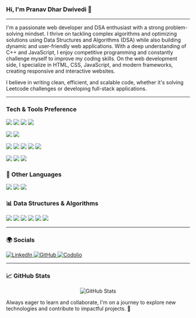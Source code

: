### Hi, I'm Pranav Dhar Dwivedi 👋

---

I'm a passionate web developer and DSA enthusiast with a strong problem-solving mindset. 
I thrive on tackling complex algorithms and optimizing solutions using Data Structures and Algorithms (DSA) while also building dynamic and user-friendly web applications. 
With a deep understanding of C++ and JavaScript, I enjoy competitive programming and constantly challenge myself to improve my coding skills. 
On the web development side, I specialize in HTML, CSS, JavaScript, and modern frameworks, creating responsive and interactive websites. 

I believe in writing clean, efficient, and scalable code, whether it's solving Leetcode challenges or developing full-stack applications. 

---

### Tech & Tools Preference


<p>
  <img src="https://img.shields.io/badge/-React-000000?style=flat&logo=react&logoColor=00c8ff">
  <img src="https://img.shields.io/badge/-HTML5-E34F26?style=flat&logo=html5&logoColor=white">
  <img src="https://img.shields.io/badge/-CSS3-1572B6?style=flat&logo=css3&logoColor=white">
  <img src="https://img.shields.io/badge/-JavaScript-F7DF1E?style=flat&logo=javascript&logoColor=000">
</p>
<p>
  <img src="https://img.shields.io/badge/-Node.js-3C873A?style=flat&logo=node.js&logoColor=white">
  <img src="https://img.shields.io/badge/-Express.js-404D59?style=flat&logo=express&logoColor=white">
</p>
<p>
  <img src="https://img.shields.io/badge/-Git-F05032?style=flat&logo=git&logoColor=white">
  <img src="https://img.shields.io/badge/-GitHub-181717?style=flat&logo=github&logoColor=white">
  <img src="https://img.shields.io/badge/-Hoppscotch-00A8E8?style=flat&logo=hoppscotch&logoColor=white">
  <img src="https://img.shields.io/badge/-VS%20Code-007ACC?style=flat&logo=visual-studio-code&logoColor=white">
  <img src="https://img.shields.io/badge/-npm-CB3837?style=flat&logo=npm&logoColor=white">
</p>

<p>
  <img src="https://img.shields.io/badge/-GitHub%20Pages-222222?style=flat&logo=githubpages&logoColor=white">
  <img src="https://img.shields.io/badge/-Vercel-000?style=flat&logo=vercel&logoColor=white">
  <img src="https://img.shields.io/badge/-Netlify-00C7B7?style=flat&logo=netlify&logoColor=white">
</p>

<!-- Languages -->
<h3>📖 Other Languages</h3>
<p>
  <img src="https://img.shields.io/badge/-C%20&%20C++-659ad2?style=flat&logo=c%2B%2B&logoColor=ffffff"> 
  <img src="https://img.shields.io/badge/-Java-F89820?style=flat&logo=java&logoColor=white">
  <img src="https://img.shields.io/badge/-Python-black?style=flat&logo=python&logoColor=white"> 
</p>

<!-- DSA -->
<h3>📊 Data Structures & Algorithms</h3>
<p>
  <img src="https://img.shields.io/badge/-C++-00599C?style=flat&logo=c%2b%2b&logoColor=white">
  <img src="https://img.shields.io/badge/-LeetCode-000000?style=flat&logo=leetcode&logoColor=FFA116">
  <img src="https://img.shields.io/badge/-CodeChef-5B4638?style=flat&logo=codechef&logoColor=white">
  <img src="https://img.shields.io/badge/-Codeforces-1F8ACB?style=flat&logo=codeforces&logoColor=white">
  <img src="https://img.shields.io/badge/GeeksforGeeks-2EC866?style=flat&logo=GeeksforGeeks&logoColor=white">
  <img src="https://img.shields.io/badge/-HackerRank-2EC866?style=flat&logo=hackerrank&logoColor=white">
</p>

---

### 🌍 Socials

<p>
  <a href="https://www.linkedin.com/in/pranav-dhar-dwivedi-047548328/" target="_blank">
    <img alt="LinkedIn" src="https://img.shields.io/badge/-LinkedIn-0A66C2?style=flat&logo=linkedin&logoColor=white" />
  </a>
  <a href="https://github.com/pranavdhardwivedi2006" target="_blank">
    <img alt="GitHub" src="https://img.shields.io/badge/-GitHub-181717?style=flat&logo=github&logoColor=white" />
  </a>
  <a href="https://codolio.com/profile/pranavdhardwivedi" target="_blank">
    <img alt="Codolio" src="https://img.shields.io/badge/-Codolio-30336b?style=flat&logo=data&logoColor=white" />
  </a>
</p>

---
### 📈 GitHub Stats

<p align="center">
  <img src="https://github-readme-stats.vercel.app/api?username=pranavdhardwivedi2006&show_icons=true&theme=github_dark&hide_border=true" alt="GitHub Stats" />
</p>

Always eager to learn and collaborate, I'm on a journey to explore new technologies and contribute to impactful projects. 🚀


